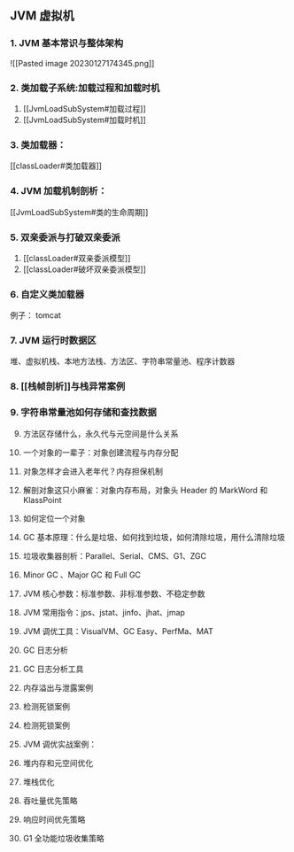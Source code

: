 ## JVM 虚拟机

### 1. JVM 基本常识与整体架构
![[Pasted image 20230127174345.png]]

### 2. 类加载子系统:加载过程和加载时机
1. [[JvmLoadSubSystem#加载过程]]
2. [[JvmLoadSubSystem#加载时机]]

### 3.  类加载器：

[[classLoader#类加载器]]

### 4. JVM 加载机制剖析：
[[JvmLoadSubSystem#类的生命周期]]

### 5. 双亲委派与打破双亲委派
1. [[classLoader#双亲委派模型]]
2. [[classLoader#破坏双亲委派模型]]

### 6. 自定义类加载器
例子： tomcat

### 7. JVM 运行时数据区
堆、虚拟机栈、本地方法栈、方法区、字符串常量池、程序计数器

### 8. [[栈帧剖析]]与栈异常案例

### 9. 字符串常量池如何存储和查找数据


9. 方法区存储什么，永久代与元空间是什么关系

10. 一个对象的一辈子：对象创建流程与内存分配

11. 对象怎样才会进入老年代？内存担保机制

12. 解剖对象这只小麻雀：对象内存布局，对象头 Header 的 MarkWord 和 KlassPoint

13. 如何定位一个对象

14. GC 基本原理：什么是垃圾、如何找到垃圾，如何清除垃圾，用什么清除垃圾

15. 垃圾收集器剖析：Parallel、Serial、CMS、G1、ZGC

16. Minor GC 、Major GC 和 Full GC

17. JVM 核心参数：标准参数、非标准参数、不稳定参数

18. JVM 常用指令：jps、jstat、jinfo、jhat、jmap

19. JVM 调优工具：VisualVM、GC Easy、PerfMa、MAT

20. GC 日志分析

21. GC 日志分析工具

22. 内存溢出与泄露案例

23. 检测死锁案例

24. 检测死锁案例

25. JVM 调优实战案例：

26. 堆内存和元空间优化

27. 堆栈优化

28. 吞吐量优先策略

29. 响应时间优先策略

30. G1 全功能垃圾收集策略